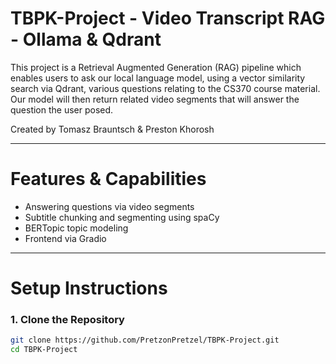 # TBPK-Project - Video Transcript RAG - Ollama & Qdrant
This project is a Retrieval Augmented Generation (RAG) pipeline which enables users to ask our local language model, using a vector similarity search via Qdrant, various questions relating to the CS370 course material. Our model will then return related video segments that will answer the question the user posed.

Created by Tomasz Brauntsch & Preston Khorosh

---

# Features & Capabilities
- Answering questions via video segments
- Subtitle chunking and segmenting using spaCy
- BERTopic topic modeling
- Frontend via Gradio

---

# Setup Instructions

### 1. Clone the Repository

```bash
git clone https://github.com/PretzonPretzel/TBPK-Project.git
cd TBPK-Project

